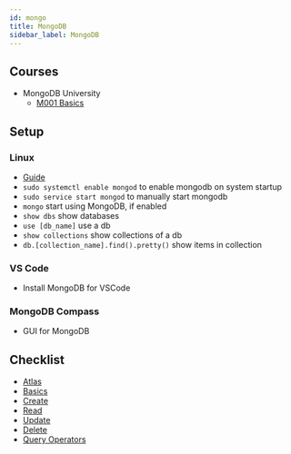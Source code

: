 ```yaml
---
id: mongo
title: MongoDB
sidebar_label: MongoDB
---
```


## Courses

- MongoDB University
  - [M001 Basics](https://university.mongodb.com/courses/M001/about)

## Setup

### Linux

- [Guide](https://docs.mongodb.com/manual/tutorial/install-mongodb-on-ubuntu/)
- ```sudo systemctl enable mongod``` to enable mongodb on system startup
- ```sudo service start mongod``` to manually start mongodb
- ```mongo``` start using MongoDB, if enabled
- ```show dbs``` show databases
- ```use [db_name]``` use a db
- ```show collections``` show collections of a db
- ```db.[collection_name].find().pretty()``` show items in collection

### VS Code

- Install MongoDB for VSCode

### MongoDB Compass

- GUI for MongoDB

## Checklist

- [Atlas](mongo-atlas)
- [Basics](mongo-basics)
- [Create](mongo-create)
- [Read](mongo-read)
- [Update](mongo-update)
- [Delete](mongo-delete)
- [Query Operators](mongo-query-operators)
